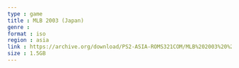 ```yaml
---
type : game
title : MLB 2003 (Japan)
genre : 
format : iso
region : asia
link : https://archive.org/download/PS2-ASIA-ROMS321COM/MLB%202003%20%28Japan%29.7z
size : 1.5GB
---
```


